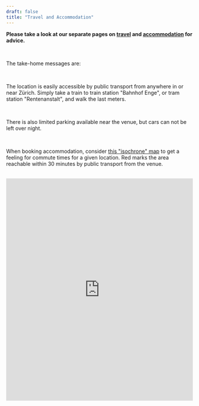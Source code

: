 ```yaml
---
draft: false
title: "Travel and Accommodation"
---
```


**Please take a look at our separate pages on <a href="/travel">travel</a> and <a href="/accommodation">accommodation</a> for advice.**

<br>

The take-home messages are:

<br>

The location is easily accessible by public transport from anywhere in or near Zürich.
Simply take a train to train station "Bahnhof Enge", or tram station "Rentenanstalt", and walk the last meters.

<br>

There is also limited parking available near the venue, but cars can not be left over night.

<br>

When booking accommodation, consider [this "isochrone" map](https://commutetimemap.com/map?places=47.361700%253B8.536701%253B0%253B900%253B%25234143f4&places=47.361700%253B8.536701%253B0%253B1800%253B%2523fc0000) to get a feeling for commute times for a given location.
Red marks the area reachable within 30 minutes by public transport from the venue.

<br>

<iframe src="https://commutetimemap.com/embedded?places=47.361700%253B8.536701%253B0%253B900%253B%25234143f4&places=47.361700%253B8.536701%253B0%253B1800%253B%2523fc0000&operation=none" name="commuteTimeMapIFrame" scrolling="no" frameborder="0" marginheight="0px" marginwidth="0px" height="600px" width="100%"></iframe>
